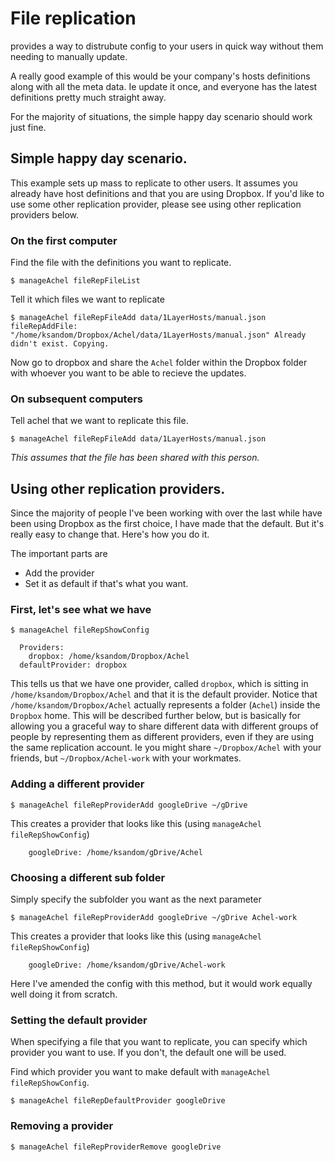 # File replication

provides a way to distrubute config to your users in quick way without them needing to manually update.

A really good example of this would be your company's hosts definitions along with all the meta data. Ie update it once, and everyone has the latest definitions pretty much straight away.

For the majority of situations, the simple happy day scenario should work just fine.

## Simple happy day scenario.

This example sets up mass to replicate to other users. It assumes you already have host definitions and that you are using Dropbox. If you'd like to use some other replication provider, please see using other replication providers below.

### On the first computer

Find the file with the definitions you want to replicate.

    $ manageAchel fileRepFileList

Tell it which files we want to replicate

    $ manageAchel fileRepFileAdd data/1LayerHosts/manual.json
    fileRepAddFile: "/home/ksandom/Dropbox/Achel/data/1LayerHosts/manual.json" Already didn't exist. Copying.

Now go to dropbox and share the `Achel` folder within the Dropbox folder with whoever you want to be able to recieve the updates.

### On subsequent computers

Tell achel that we want to replicate this file.

    $ manageAchel fileRepFileAdd data/1LayerHosts/manual.json

*This assumes that the file has been shared with this person.*

## Using other replication providers.

Since the majority of people I've been working with over the last while have been using Dropbox as the first choice, I have made that the default. But it's really easy to change that. Here's how you do it.

The important parts are

 * Add the provider
 * Set it as default if that's what you want.

### First, let's see what we have

    $ manageAchel fileRepShowConfig
    
      Providers:
        dropbox: /home/ksandom/Dropbox/Achel
      defaultProvider: dropbox

This tells us that we have one provider, called `dropbox`, which is sitting in `/home/ksandom/Dropbox/Achel` and that it is the default provider. Notice that `/home/ksandom/Dropbox/Achel` actually represents a folder (`Achel`) inside the `Dropbox` home. This will be described further below, but is basically for allowing you a graceful way to share different data with different groups of people by representing them as different providers, even if they are using the same replication account. Ie you might share `~/Dropbox/Achel` with your friends, but `~/Dropbox/Achel-work` with your workmates.

### Adding a different provider

    $ manageAchel fileRepProviderAdd googleDrive ~/gDrive

This creates a provider that looks like this (using `manageAchel fileRepShowConfig`)

        googleDrive: /home/ksandom/gDrive/Achel

### Choosing a different sub folder

Simply specify the subfolder you want as the next parameter

    $ manageAchel fileRepProviderAdd googleDrive ~/gDrive Achel-work

This creates a provider that looks like this (using `manageAchel fileRepShowConfig`)

        googleDrive: /home/ksandom/gDrive/Achel-work

Here I've amended the config with this method, but it would work equally well doing it from scratch.

### Setting the default provider

When specifying a file that you want to replicate, you can specify which provider you want to use. If you don't, the default one will be used.

Find which provider you want to make default with `manageAchel fileRepShowConfig`.

    $ manageAchel fileRepDefaultProvider googleDrive

### Removing a provider

    $ manageAchel fileRepProviderRemove googleDrive
